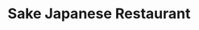 ---
layout: place
title: Sake Japanese Restaurant
permalink: /south-dakota/brookings/sake-japanese-restaurant.html
stateAbbr: SD
stateName: South Dakota
cityName: Brookings
seo:
  type: restaurant
  links: null
place_id: ChIJ-_IFG2qiiYcRXVdnoasaECU
photos:
  - name: >-
      places/ChIJ-_IFG2qiiYcRXVdnoasaECU/photos/AeeoHcJuaEM7kz0474kFH2L4ko9N3UlIhB0l9WKS9QsnOl920doyPnGOjXU1_pTVCQnK8K5fShdvdHp-9IhvcqSEeBQnK7eLdduNrBxTfNLEXcHT3hJcZCtAaWG49KuM_RHpnPNwrg2U9WRXOs6Cn2lRJVk9O4Kf-HkCfre8ElmSFWbWY51PsCXdXGAqLME5ufog0gzwTcjWqwHam4J3jILQkzzzI163qjdt7TOmKGuxTH5dr3aJT2-agu8-dIlubp8LBXn7GFYVuFTak72OF04klAmJIh3cYa635aBAojkGLLWx2A
    widthPx: 3264
    heightPx: 2448
    authorAttributions:
      - displayName: Sake Japanese Restaurant
        uri: https://maps.google.com/maps/contrib/112281591055742189896
        photoUri: >-
          https://lh3.googleusercontent.com/a-/ALV-UjX5Zneq-kppThOfF93ArkTrOsG68xUZTCpXp7oWxl-3-oz3i7M=s100-p-k-no-mo
    flagContentUri: >-
      https://www.google.com/local/imagery/report/?cb_client=maps_api_places.places_api&image_key=!1e10!2sAF1QipOxemJAPOoY9i35OHaeFutJ9jJSjGsjiiI_wLFl&hl=en-US
    googleMapsUri: >-
      https://www.google.com/maps/place//data=!3m4!1e2!3m2!1sAF1QipOxemJAPOoY9i35OHaeFutJ9jJSjGsjiiI_wLFl!2e10!4m2!3m1!1s0x8789a26a1b05f2fb:0x25101aaba167575d
  - name: >-
      places/ChIJ-_IFG2qiiYcRXVdnoasaECU/photos/AeeoHcLe9rSQ9M7CLW0tCvKWuHTpuRyQ_zAYXU60kB2RF_Nuh9kxsmfsuMW6TYZopfwJm0WbRPBy5UwRxa0uUkkTrWFVskENiXeWLENNBQAe_ONyq_fzlyc3p94T4kT3sMq0CLLm0BnTPfG-OGlfbKg_1OX9JbaFsKwmYSmz0pDzXrc3X3KQmX0WKBXw8T347v-prnTK4-FNIvcSSlBYNQhM1LyRYDwLIeCCG6t3TeBWruXOqNTAB9Gsmqygkxh-FjaEPLd3BUcVTkB1Uqr9YZwjDOSUVngaZJUsCzoZOp3sOGKbp257b71wXGUQYCSLSVdOKD-YU9hvCobtzQqBCt2U91l8oC9kjHoo8DUNJH0G7hbPeg5G-FejU-ERZo15iv7jZPTHQDsu-uTp2HreEAWO7-fLVWVGWuiUiUmKdOlyVeCDJj3kwEljSwtG_8IBwA
    widthPx: 4000
    heightPx: 1848
    authorAttributions:
      - displayName: Tara B
        uri: https://maps.google.com/maps/contrib/115229460781013472408
        photoUri: >-
          https://lh3.googleusercontent.com/a-/ALV-UjU9GUs34I4Gad11h__xZ6U8RgUpbelp1Riu7M6lNkzWgoPs4N3P9Q=s100-p-k-no-mo
    flagContentUri: >-
      https://www.google.com/local/imagery/report/?cb_client=maps_api_places.places_api&image_key=!1e10!2sCIABIhADydERlBRVQ2f1WkkABwmh&hl=en-US
    googleMapsUri: >-
      https://www.google.com/maps/place//data=!3m4!1e2!3m2!1sCIABIhADydERlBRVQ2f1WkkABwmh!2e10!4m2!3m1!1s0x8789a26a1b05f2fb:0x25101aaba167575d
  - name: >-
      places/ChIJ-_IFG2qiiYcRXVdnoasaECU/photos/AeeoHcLKF9WbgBTmcowaRhU9D_dt-thWDjzrtIJoweV443rqO1AJ-Ftkv5peruDCz-TXS97JbekErDrnHXJRIAFobC5N0mVL6LFmrGPygWx-hsmtZMnKAD9eIidvpF-I7sv1O3uN8v2ULLjMlnBh4ZH8V1gI-h584QAG4G0kHL7cHj5lgOt85QUOZgfL-3az6OsnfCTnvgpRuHfb_EUakuf-cZNpxH9bor94bgclG1c1oV2bk-lgkiSOnq0lkF7om_xLbM8PQisSFiYIZJFijJIldjVDDL3JOBu9oUSUFcZjjDitTekmY3ZUOiUS7HLHRsURLLnY-Y6xIro1rCmDV7aA7umvnXlt2kzYwOibsVwPxbkz7LUVFdeTa5l5zDop5cJ-seRh2oaSTJu4ElnOtCfWWtTF98kD53ny3YDwCof_jLX6Bw
    widthPx: 3840
    heightPx: 2160
    authorAttributions:
      - displayName: Silke Voets
        uri: https://maps.google.com/maps/contrib/113771102883087511002
        photoUri: >-
          https://lh3.googleusercontent.com/a-/ALV-UjXe4D3-1ArAiMbDTY3PYzHKrfK6d2nHpQCEvACVFdBrBiW2F52F=s100-p-k-no-mo
    flagContentUri: >-
      https://www.google.com/local/imagery/report/?cb_client=maps_api_places.places_api&image_key=!1e10!2sCIHM0ogKEICAgIDr8t3_MA&hl=en-US
    googleMapsUri: >-
      https://www.google.com/maps/place//data=!3m4!1e2!3m2!1sCIHM0ogKEICAgIDr8t3_MA!2e10!4m2!3m1!1s0x8789a26a1b05f2fb:0x25101aaba167575d
  - name: >-
      places/ChIJ-_IFG2qiiYcRXVdnoasaECU/photos/AeeoHcLpfzMR3VSB0_ThuATC7Vc6dMPeiOlYCo1Fhgj1zCgIPZwnpNXhTcsaH7SllgrFm2-9jWkREAmaUYnFxjQMFf8MZl15YKZwMOs-xfW9hD54SWZ198OXUgltPclQqozywdv1P8ejBR-s8Zno7TeJKnXAWuuvItD8LFWVOQ4lKT1S74s1bVPEZ9eUFLll-S8kQN8cUqCyNFPjb1yGgRoRv4q2fuFQjGTUt3xyf7OJ89UDnGz2bHfS5FMFqXLrqwCROxSIOy4wmvlz_0RtrLu5d3eKkRqim0elJcw_FieWitdTTC4Gas4uT6q0_7BvGQAxe_ug25M5VKdvixQA9DS6O6uGg07c2Q6oy1w623YU_VCOKEEkMq2zxea_MDtj7n0iB1DrWYOCtx0K4CxmR4eOCZdWkJzycvR9QDKU-TUYrhiTsg
    widthPx: 4800
    heightPx: 3599
    authorAttributions:
      - displayName: Nick Foster
        uri: https://maps.google.com/maps/contrib/112473348429446231080
        photoUri: >-
          https://lh3.googleusercontent.com/a/ACg8ocKaEQ2M5ZXwEAGbnC9d_ELvUBgx5M4wcJhhis8WqBIYc2vRuNys=s100-p-k-no-mo
    flagContentUri: >-
      https://www.google.com/local/imagery/report/?cb_client=maps_api_places.places_api&image_key=!1e10!2sCIHM0ogKEICAgICG-JzrSA&hl=en-US
    googleMapsUri: >-
      https://www.google.com/maps/place//data=!3m4!1e2!3m2!1sCIHM0ogKEICAgICG-JzrSA!2e10!4m2!3m1!1s0x8789a26a1b05f2fb:0x25101aaba167575d
  - name: >-
      places/ChIJ-_IFG2qiiYcRXVdnoasaECU/photos/AeeoHcKqg-XWUR30DqaEtTIzRDmchg8EYb9YXNH2i_7T0WXexT2y1f-ge09eQ8IEWYujgZwvekM9bVr6TMVExqPl5FKi4speQZyg9gZhNE1_uwUMIKk3XdlIoeHhCh3e9Gb2WPYd-dSbetDul_hbJlSulizO3mFiLGxjwx3TX4UZJoFhhMI8uhyxz5tuAi8F1UX6PRY1rHkXFE3M2QZdTfMHULgho8_Ib8rz7kbJsY15M5DrvnT1-4WC3PkkjiyvTUCuXPMh8kUmykLJTjC3-w0sW3HS0nk71wOSLvZLeIiy7u0tx4R6CtY0UcIc2a4Ks39H2OROP64BeHLpcn0jkGi7ZvC5CPZtfwXPBTbm3PfWNlVhJjuNtrH_7zkre2nKgP30Q2bFwoAdkW-beKcNk8quXeKCbu4DEJo1VfyCLfgHqfsgpjg
    widthPx: 3000
    heightPx: 4000
    authorAttributions:
      - displayName: Dylon Luckhurst
        uri: https://maps.google.com/maps/contrib/102388836344909958516
        photoUri: >-
          https://lh3.googleusercontent.com/a-/ALV-UjWojKHaRje8JCNwtcsyoNrUkpw2rx2vjP10AjRRLhsgMe0Df5-65A=s100-p-k-no-mo
    flagContentUri: >-
      https://www.google.com/local/imagery/report/?cb_client=maps_api_places.places_api&image_key=!1e10!2sCIHM0ogKEICAgMDwoayD-QE&hl=en-US
    googleMapsUri: >-
      https://www.google.com/maps/place//data=!3m4!1e2!3m2!1sCIHM0ogKEICAgMDwoayD-QE!2e10!4m2!3m1!1s0x8789a26a1b05f2fb:0x25101aaba167575d
  - name: >-
      places/ChIJ-_IFG2qiiYcRXVdnoasaECU/photos/AeeoHcIPyZ76uOaI5fxMvB8i2SAiYhLU9sUD_tiXQB9uqi_nEJMy6Ij6z8549alQi-AszjjExZ6fanLczoT_u-jo95q9bCvAGJZ9cusMkfraYA24O3Q7Nq2Yx4OjBJDDMwcVGYwQ7FY7m8wgzdGPp7tN6yQ7-vNn1eqZ0aTd0jrfcDZumXqw6DRAhgOa5KlRyLGUWPcfIMWONWnKp9OjBoTA5gDid6Sqjv8uktExv2XX2DGmbWY_-nlY2lc_59-EfmC8DVmHV27vF4vw2VE2KesjezXuhjPw24AI8hyyVkW8jbQLtuWeiuAdmOpoKoh1pOBJi0c7epEU-SrQ-btEY2WOlkEWci-RqJUQ_NX_hyhOW6cl6e4tJt-L-dAlSnr4OV2YnMsf8qssUsG-eKXsXQqQ_d-q33cpvvBxfJ2cFEbU7Mmp8ATX
    widthPx: 3024
    heightPx: 4032
    authorAttributions:
      - displayName: Alia Benavides
        uri: https://maps.google.com/maps/contrib/102884364693469664014
        photoUri: >-
          https://lh3.googleusercontent.com/a-/ALV-UjWCfjm355_cwv710wmX2fo19RuxVR5djxszh_XVWa4yGTliQP4s=s100-p-k-no-mo
    flagContentUri: >-
      https://www.google.com/local/imagery/report/?cb_client=maps_api_places.places_api&image_key=!1e10!2sCIHM0ogKEICAgICJxLCWrAE&hl=en-US
    googleMapsUri: >-
      https://www.google.com/maps/place//data=!3m4!1e2!3m2!1sCIHM0ogKEICAgICJxLCWrAE!2e10!4m2!3m1!1s0x8789a26a1b05f2fb:0x25101aaba167575d
  - name: >-
      places/ChIJ-_IFG2qiiYcRXVdnoasaECU/photos/AeeoHcLDJ_DPqZjWama_0MB-JdalGdiiORxYolyG2Jdl5vcZgRMtqZRUfJMz9Riu7vr3E4GilOagywNHZKOMX0nk3hUfs-ArKW3STUPXjcotX86Dih-mJ5VTbPFf6MckgCBg2D2HkXjXm_ZHYaCocBuG_aAwb48a5R7CIQ8LkZ8lCBRpLTkiWZ_2D9sXrfkF5ag-yZ1WxPigbr2kIhHe0X-Fm14qvcI_HQUtCzO1irFAp1_EAtpA4Uf47zgnkvW_ZDNno7eCkG3rr6er8b1HbSjIgGyTgP85jt1A_6YqeXYBmGpEKdO-1JPrq6rDkW0o6wAT3QYrS5HVTfQ5tpqkP3tTuJA-PIVeewE9ap7H52nj3yR38hKNH9DSuch_N0vBg-iYiXk_a_xUb-OAhgDDu1FrHsaNER9ECkeNHD_zdVpiFJi2cZIY
    widthPx: 3024
    heightPx: 4032
    authorAttributions:
      - displayName: Cassagnol Ness-Montrose (.com)
        uri: https://maps.google.com/maps/contrib/112517367692298247110
        photoUri: >-
          https://lh3.googleusercontent.com/a/ACg8ocKBIf0kLKb5ozxZ73EpfzIUE4PMZB7zRI2OV0JqNHcyqFV7zLI=s100-p-k-no-mo
    flagContentUri: >-
      https://www.google.com/local/imagery/report/?cb_client=maps_api_places.places_api&image_key=!1e10!2sCIHM0ogKEICAgICuqfyyhQE&hl=en-US
    googleMapsUri: >-
      https://www.google.com/maps/place//data=!3m4!1e2!3m2!1sCIHM0ogKEICAgICuqfyyhQE!2e10!4m2!3m1!1s0x8789a26a1b05f2fb:0x25101aaba167575d
  - name: >-
      places/ChIJ-_IFG2qiiYcRXVdnoasaECU/photos/AeeoHcJ12cuzY2GZFWS0BjBgRNaLMBeBmPAiSVjmOZUOUdLnSBWsRrBmnCcNMuuOsqa6QbnSgIT7PGE_j7lNWdPp8CKKUQclPlOpxJ1VHHXTgJ6qN1jZtAUfqJ9A1FMBW2nW_NVJyu2ulvKYkb7ywKKRjV5AdPuLGO5fO974NMSbomzCq-JGjlAWTZN2wssoQze_dszeMzF3Ovzsl4BN8s_t39qH2OtXWTgLpaEGdLuRJqMTiOOVlEAlR975DEp7n1ROk_TwJ1Otzy387hVwOtymqpvTl7Eq-SY7VmSjJoAeTUl8fp_PYve28SYsCPM12UGsn-rv3zCpUV4_qaU7p9142qjaDm2OucCMqEnP9Lv-gAE1s__Pk6tU7tjN5KWF2_xxAQ7sUXzXou39Rgp1DCc7ZPdYA54s2-gDu_MfQQFLny0SGYYR
    widthPx: 4000
    heightPx: 3000
    authorAttributions:
      - displayName: VAne Dguez
        uri: https://maps.google.com/maps/contrib/116850634367751655312
        photoUri: >-
          https://lh3.googleusercontent.com/a-/ALV-UjW3A8CPhVzDjbp5MGICZq8IQsktwIyg0ao3TIZvvS6VRY4inCo=s100-p-k-no-mo
    flagContentUri: >-
      https://www.google.com/local/imagery/report/?cb_client=maps_api_places.places_api&image_key=!1e10!2sCIHM0ogKEICAgICZ4YDFrQE&hl=en-US
    googleMapsUri: >-
      https://www.google.com/maps/place//data=!3m4!1e2!3m2!1sCIHM0ogKEICAgICZ4YDFrQE!2e10!4m2!3m1!1s0x8789a26a1b05f2fb:0x25101aaba167575d
  - name: >-
      places/ChIJ-_IFG2qiiYcRXVdnoasaECU/photos/AeeoHcKtHyzD1oor0tebys0NRARzuXUQHV9lWsLKtM36tXiUD0f9gH6lYtz772c6qOZXjZgtJpPEsF20rkDuiydhg2sbmTpMYkWKuA7f1jLnhaY-BgAbK8u1k-QMI4-I5bVJgjdolf0xRvRbexy0idFYTKd9364oJ0JP6u4VYjyoyxSEPoGy0qcyFzWxvevc5U7dGpC66rs5v3Qj7T6D4t8uubpAdFq-rID_vQQ3ac9e4HKcpeCOEqzhRrzgYN8NF6YYFDWqgqssOBX6QVKVLlopd6hGSiPhzqRqEqxv6CiWmD_cQZCXbJsa61YwdPRkqZhLHb1RwSkkws0KAIMzl_SLVpzc6yJKHO3hqQAe91aJPOLcw2V8SGnQExnKo-NOtNvMQ-q06gSko17qqCGcyOdbZ0oPub0e6tb4UC4mho_OseU8Zg
    widthPx: 3024
    heightPx: 4032
    authorAttributions:
      - displayName: Colten Smith
        uri: https://maps.google.com/maps/contrib/115388991560622638460
        photoUri: >-
          https://lh3.googleusercontent.com/a-/ALV-UjVT5Z3W-lpY_1BiQWZNfbFtzYCGryZ0SXZwNMWtdz3gHW2_GrFM=s100-p-k-no-mo
    flagContentUri: >-
      https://www.google.com/local/imagery/report/?cb_client=maps_api_places.places_api&image_key=!1e10!2sCIHM0ogKEICAgICOl-jEDw&hl=en-US
    googleMapsUri: >-
      https://www.google.com/maps/place//data=!3m4!1e2!3m2!1sCIHM0ogKEICAgICOl-jEDw!2e10!4m2!3m1!1s0x8789a26a1b05f2fb:0x25101aaba167575d
  - name: >-
      places/ChIJ-_IFG2qiiYcRXVdnoasaECU/photos/AeeoHcJtGi2efo6o71LnHbmNx-jQ4o2woA3k8FLGqrMVNy_Jitq1Sh-0pp6o-ROP_Z7pa2aTb-UzrH8UncBXeAIBZzIv7JJAoDiTkwzZZ_VljaxaKfH2jihrTWDe6x8AjhSsSw8JKSbccoKAwSDCk3LGG6RHLirDGXC2Mjar0qCtEI-6hkO0j3oHVuWwlKivYRkGEHAKHeskTIKTKN2uoOFTt-yyIjCP16kcT4Krl7sVZwLWo3VHzr7gvqSLQ0sdtZhNvZSNyFfyXRFWcsWkvu2ptqA0kRxnLtPM61BQhYxPjKz5GU7L8iZD3cKHH6ho6YzCILCFCwKHsO7iQDBSqZ4Z6sMKL4sGXqPit7hhJIwBSKzW15-UIjZU4oem5IuLsZW2P__VKVx8qDPcFLmubuZGag0TGw2PrT2hPQt7pKYw_w4-PQ
    widthPx: 3072
    heightPx: 4080
    authorAttributions:
      - displayName: Clark Mullaney
        uri: https://maps.google.com/maps/contrib/117005308265899272922
        photoUri: >-
          https://lh3.googleusercontent.com/a-/ALV-UjX9JEq1sLkmQ-N24z090qrfXoW9OxN6E8DwP4GofSPJTPEFsxza=s100-p-k-no-mo
    flagContentUri: >-
      https://www.google.com/local/imagery/report/?cb_client=maps_api_places.places_api&image_key=!1e10!2sCIHM0ogKEICAgICz5tnwHw&hl=en-US
    googleMapsUri: >-
      https://www.google.com/maps/place//data=!3m4!1e2!3m2!1sCIHM0ogKEICAgICz5tnwHw!2e10!4m2!3m1!1s0x8789a26a1b05f2fb:0x25101aaba167575d
address: 724 22nd Ave S, Brookings, SD 57006, USA
street: 724 22nd Ave S
city: Brookings
state: SD
zip: '57006'
country: USA
neighborhood: null
latitude: '44.298399'
longitude: '-96.769782'
accessibility_options:
  wheelchairAccessibleParking: true
  wheelchairAccessibleEntrance: true
  wheelchairAccessibleRestroom: true
  wheelchairAccessibleSeating: true
business_status: OPERATIONAL
name: Sake Japanese Restaurant
google_maps_links:
  directionsUri: >-
    https://www.google.com/maps/dir//''/data=!4m7!4m6!1m1!4e2!1m2!1m1!1s0x8789a26a1b05f2fb:0x25101aaba167575d!3e0
  placeUri: https://maps.google.com/?cid=2670663903480338269
  writeAReviewUri: >-
    https://www.google.com/maps/place//data=!4m3!3m2!1s0x8789a26a1b05f2fb:0x25101aaba167575d!12e1
  reviewsUri: >-
    https://www.google.com/maps/place//data=!4m4!3m3!1s0x8789a26a1b05f2fb:0x25101aaba167575d!9m1!1b1
  photosUri: >-
    https://www.google.com/maps/place//data=!4m3!3m2!1s0x8789a26a1b05f2fb:0x25101aaba167575d!10e5
primary_type: Japanese Restaurant
opening_hours: null
secondary_opening_hours: null
phone: null
price_level: null
price_range: null
rating: null
rating_count: 0
website: null
description: >-
  Discover Sake Japanese Restaurant in Brookings, SD$$$Sake Japanese Restaurant
  in Brookings, SD, provides a cozy and inviting space for enjoying authentic
  Japanese flavors in a relaxed environment. With thoughtful accessibility
  options like wheelchair-friendly parking and entrances, it ensures a
  comfortable visit for all guests seeking a seamless dining experience. The
  eatery focuses on traditional dishes that highlight fresh ingredients and
  classic tastes, making it an appealing choice for those exploring sushi
  restaurants in the area. Whether you're in the mood for top-rated Japanese
  options or simply craving something flavorful nearby, this spot delivers a
  genuine taste of Japanese culture in a welcoming setting.
generative_summary: >-
  Discover Sake Japanese Restaurant in Brookings, SD$$$Sake Japanese Restaurant
  in Brookings, SD, provides a cozy and inviting space for enjoying authentic
  Japanese flavors in a relaxed environment. With thoughtful accessibility
  options like wheelchair-friendly parking and entrances, it ensures a
  comfortable visit for all guests seeking a seamless dining experience. The
  eatery focuses on traditional dishes that highlight fresh ingredients and
  classic tastes, making it an appealing choice for those exploring sushi
  restaurants in the area. Whether you're in the mood for top-rated Japanese
  options or simply craving something flavorful nearby, this spot delivers a
  genuine taste of Japanese culture in a welcoming setting.
generative_disclosure: Summarized by AI using the Grok-3-Mini model.
reviews: null
review_summary: >-
  What Customers Are Saying About Sake$$$Visitors to this Japanese spot in
  Brookings often highlight its easygoing atmosphere and helpful accessibility
  features, making it a go-to for casual meals with friends or family. While
  specific feedback is limited, folks generally appreciate the straightforward
  vibe and potential for solid, tasty dishes that keep things light and
  enjoyable. It's easy to imagine diners praising the variety of options for
  those hunting for sushi places near me, with an emphasis on reliable flavors
  that hit the spot without any fuss. Overall, it comes across as a welcoming
  choice for anyone in the neighborhood, offering a positive experience that
  could make it a repeat visit for sushi enthusiasts.
review_disclosure: Summarized by AI using the Grok-3-Mini model.
parking_options: null
payment_options: null
allow_dogs: null
curbside_pickup: null
delivery: null
dine_in: null
good_for_children: null
good_for_groups: null
good_for_sports: null
live_music: null
menu_for_children: null
outdoor_seating: null
reservable: null
restroom: null
serves_beer: null
serves_breakfast: null
serves_brunch: null
serves_cocktails: null
serves_coffee: null
serves_dinner: null
serves_dessert: null
serves_lunch: null
serves_vegetarian_food: null
serves_wine: null
takeout: null
update_category: pro
places_description: null

---